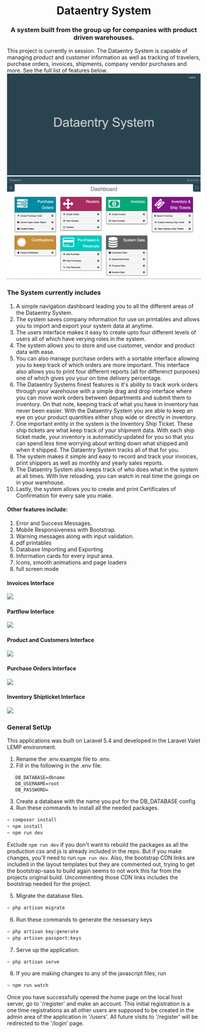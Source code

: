 <h1 align="center">Dataentry System</h1>
<h3 align="center">A system built from the group up for companies with product driven warehouses.</h3>
This project is currently in session. The Dataentry System is capable of managing product and customer information as well as tracking of travelers, purchase orders, 
invoices, shipments, company vendor purchases and more. See the full list of features below.
<img src="/public/img/frontpage.png">
<img src="/public/img/dashboard.png">

### The System currently includes
1. A simple navigation dashboard leading you to all the different areas of the Dataentry System.
2. The system saves company information for use on printables and allows you to import and export your system data at anytime.
3. The users interface makes it easy to create upto four different levels of users all of which have verying roles in the system.
4. The system allows you to store and use customer, vendor and product data with ease.
5. You can also manage purchase orders with a sortable interface allowing you to keep track of which orders are more important. This interface also allows you to print four different reports (all for differenct purposes) one of which gives you your on time delivery percentage.
6. The Dataentry Systems finest features is it's ability to track work orders through your warehouse with a simple drag and drop interface where you can move work orders between departments and submit them to inventory. On that note, keeping track of what you have in inventory has never been easier. With the Dataentry System you are able to keep an eye on your product quantities either shop wide or directly in inventory.
7. One important entity in the system is the Inventory Ship Ticket. These ship tickets are what keep track of your shipment data. With each ship ticket made, your inventory is automaticly updated for you so that you can spend less time worrying about writing down what shipped and when it shipped. The Dataentry System tracks all of that for you.
8. The system makes it simple and easy to record and track your invoices, print shippers as well as monthly and yearly sales reports.
9. The Dataentry System also keeps track of who does what in the system at all times. With live reloading, you can watch in real time the goings on in your warehouse.
10. Lastly, the system allows you to create and print Certificates of Confirmation for every sale you make.

#### Other features include:
1. Error and Success Messages.
2. Mobile Responsiveness with Bootstrap.
3. Warning messages along with input validation.
4. pdf printables
6. Database Importing and Exporting
5. Information cards for every input area.
6. Icons, smooth animations and page loaders
7. full screen mode

#### Invoices Interface
<img src="/public/gifs/invoices.gif">

#### Partflow Interface
<img src="/public/gifs/partflow.gif">

#### Product and Customers Interface
<img src="/public/gifs/product-customer.gif">

#### Purchase Orders Interface
<img src="/public/gifs/purchase-orders.gif">

#### Inventory Shipticket Interface
<img src="/public/gifs/shipticket.gif">

### General SetUp
This applications was built on Laravel 5.4 and developed in the Laravel Valet LEMP environment.
1. Rename the .env.example file to .env.
2. Fill in the following in the .env file.
```
   DB_DATABASE=dbname
   DB_USERNAME=root
   DB_PASSWORD=
```
3. Create a database with the name you put for the DB_DATABASE config
4. Run these commands to install all the needed packages.
```bash
~ composer install
~ npm install
~ npm run dev
```

Exclude `npm run dev` if you don't want to rebuild the packages as all the production css and js is already included in the repo. But if you make changes, you'll need to run `npm run dev`. Also, the bootstrap CDN links are included in the layout
templates but they are commented out, trying to get the bootstrap-sass to build again seems to not work this far from the projects original build. Uncommenting those CDN links includes the bootstrap needed for the project.

5. Migrate the database files.
```bash
~ php artisan migrate
```
6. Run these commands to generate the nessesary keys
```bash
~ php artisan key:generate
~ php artisan passport:keys
```
7. Serve up the application.
```bash
~ php artisan serve
```
8. If you are making changes to any of the javascript files, run
```bash
~ npm run watch
```

Once you have successfully opened the home page on the local host server, go to '/register' and make an account.
This initial registration is a one time registrations as all other users are supposed to be created in the admin area of the 
application in '/users'. All future visits to '/register' will be redirected to the '/login' page.